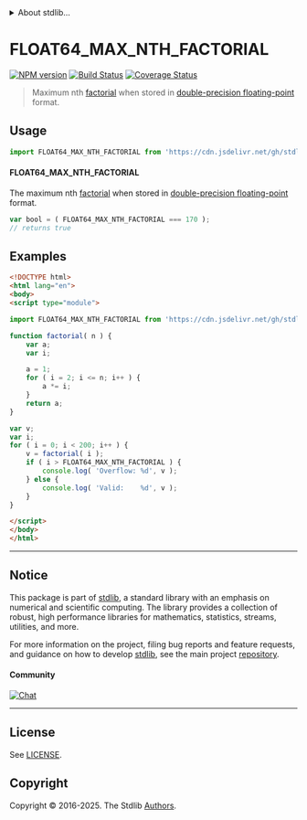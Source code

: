 <!--

@license Apache-2.0

Copyright (c) 2025 The Stdlib Authors.

Licensed under the Apache License, Version 2.0 (the "License");
you may not use this file except in compliance with the License.
You may obtain a copy of the License at

   http://www.apache.org/licenses/LICENSE-2.0

Unless required by applicable law or agreed to in writing, software
distributed under the License is distributed on an "AS IS" BASIS,
WITHOUT WARRANTIES OR CONDITIONS OF ANY KIND, either express or implied.
See the License for the specific language governing permissions and
limitations under the License.

-->


<details>
  <summary>
    About stdlib...
  </summary>
  <p>We believe in a future in which the web is a preferred environment for numerical computation. To help realize this future, we've built stdlib. stdlib is a standard library, with an emphasis on numerical and scientific computation, written in JavaScript (and C) for execution in browsers and in Node.js.</p>
  <p>The library is fully decomposable, being architected in such a way that you can swap out and mix and match APIs and functionality to cater to your exact preferences and use cases.</p>
  <p>When you use stdlib, you can be absolutely certain that you are using the most thorough, rigorous, well-written, studied, documented, tested, measured, and high-quality code out there.</p>
  <p>To join us in bringing numerical computing to the web, get started by checking us out on <a href="https://github.com/stdlib-js/stdlib">GitHub</a>, and please consider <a href="https://opencollective.com/stdlib">financially supporting stdlib</a>. We greatly appreciate your continued support!</p>
</details>

# FLOAT64_MAX_NTH_FACTORIAL

[![NPM version][npm-image]][npm-url] [![Build Status][test-image]][test-url] [![Coverage Status][coverage-image]][coverage-url] <!-- [![dependencies][dependencies-image]][dependencies-url] -->

> Maximum nth [factorial][factorial] when stored in [double-precision floating-point][ieee754] format.



<section class="usage">

## Usage

<!-- eslint-disable id-length -->

```javascript
import FLOAT64_MAX_NTH_FACTORIAL from 'https://cdn.jsdelivr.net/gh/stdlib-js/constants-float64-max-nth-factorial@esm/index.mjs';
```

#### FLOAT64_MAX_NTH_FACTORIAL

The maximum nth [factorial][factorial] when stored in [double-precision floating-point][ieee754] format.

<!-- eslint-disable id-length -->

```javascript
var bool = ( FLOAT64_MAX_NTH_FACTORIAL === 170 );
// returns true
```

</section>

<!-- /.usage -->

<section class="examples">

## Examples

<!-- eslint-disable id-length -->

<!-- eslint no-undef: "error" -->

```html
<!DOCTYPE html>
<html lang="en">
<body>
<script type="module">

import FLOAT64_MAX_NTH_FACTORIAL from 'https://cdn.jsdelivr.net/gh/stdlib-js/constants-float64-max-nth-factorial@esm/index.mjs';

function factorial( n ) {
    var a;
    var i;

    a = 1;
    for ( i = 2; i <= n; i++ ) {
        a *= i;
    }
    return a;
}

var v;
var i;
for ( i = 0; i < 200; i++ ) {
    v = factorial( i );
    if ( i > FLOAT64_MAX_NTH_FACTORIAL ) {
        console.log( 'Overflow: %d', v );
    } else {
        console.log( 'Valid:    %d', v );
    }
}

</script>
</body>
</html>
```

</section>

<!-- /.examples -->

<!-- C interface documentation. -->



<!-- Section for related `stdlib` packages. Do not manually edit this section, as it is automatically populated. -->

<section class="related">

</section>

<!-- /.related -->

<!-- Section for all links. Make sure to keep an empty line after the `section` element and another before the `/section` close. -->


<section class="main-repo" >

* * *

## Notice

This package is part of [stdlib][stdlib], a standard library with an emphasis on numerical and scientific computing. The library provides a collection of robust, high performance libraries for mathematics, statistics, streams, utilities, and more.

For more information on the project, filing bug reports and feature requests, and guidance on how to develop [stdlib][stdlib], see the main project [repository][stdlib].

#### Community

[![Chat][chat-image]][chat-url]

---

## License

See [LICENSE][stdlib-license].


## Copyright

Copyright &copy; 2016-2025. The Stdlib [Authors][stdlib-authors].

</section>

<!-- /.stdlib -->

<!-- Section for all links. Make sure to keep an empty line after the `section` element and another before the `/section` close. -->

<section class="links">

[npm-image]: http://img.shields.io/npm/v/@stdlib/constants-float64-max-nth-factorial.svg
[npm-url]: https://npmjs.org/package/@stdlib/constants-float64-max-nth-factorial

[test-image]: https://github.com/stdlib-js/constants-float64-max-nth-factorial/actions/workflows/test.yml/badge.svg?branch=main
[test-url]: https://github.com/stdlib-js/constants-float64-max-nth-factorial/actions/workflows/test.yml?query=branch:main

[coverage-image]: https://img.shields.io/codecov/c/github/stdlib-js/constants-float64-max-nth-factorial/main.svg
[coverage-url]: https://codecov.io/github/stdlib-js/constants-float64-max-nth-factorial?branch=main

<!--

[dependencies-image]: https://img.shields.io/david/stdlib-js/constants-float64-max-nth-factorial.svg
[dependencies-url]: https://david-dm.org/stdlib-js/constants-float64-max-nth-factorial/main

-->

[chat-image]: https://img.shields.io/gitter/room/stdlib-js/stdlib.svg
[chat-url]: https://app.gitter.im/#/room/#stdlib-js_stdlib:gitter.im

[stdlib]: https://github.com/stdlib-js/stdlib

[stdlib-authors]: https://github.com/stdlib-js/stdlib/graphs/contributors

[umd]: https://github.com/umdjs/umd
[es-module]: https://developer.mozilla.org/en-US/docs/Web/JavaScript/Guide/Modules

[deno-url]: https://github.com/stdlib-js/constants-float64-max-nth-factorial/tree/deno
[deno-readme]: https://github.com/stdlib-js/constants-float64-max-nth-factorial/blob/deno/README.md
[umd-url]: https://github.com/stdlib-js/constants-float64-max-nth-factorial/tree/umd
[umd-readme]: https://github.com/stdlib-js/constants-float64-max-nth-factorial/blob/umd/README.md
[esm-url]: https://github.com/stdlib-js/constants-float64-max-nth-factorial/tree/esm
[esm-readme]: https://github.com/stdlib-js/constants-float64-max-nth-factorial/blob/esm/README.md
[branches-url]: https://github.com/stdlib-js/constants-float64-max-nth-factorial/blob/main/branches.md

[stdlib-license]: https://raw.githubusercontent.com/stdlib-js/constants-float64-max-nth-factorial/main/LICENSE

[factorial]: https://en.wikipedia.org/wiki/Factorial

[ieee754]: https://en.wikipedia.org/wiki/IEEE_754-1985

<!-- <related-links> -->

<!-- </related-links> -->

</section>

<!-- /.links -->
